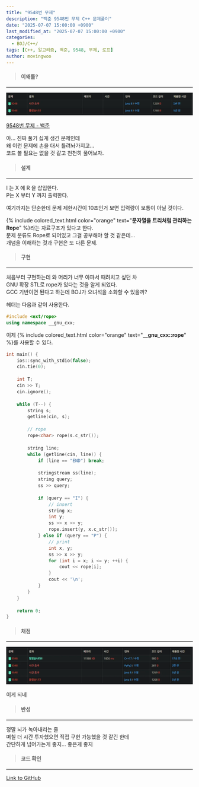 ```yaml
---
title: "9548번 무제"
description: "백준 9548번 무제 C++ 문제풀이"
date: "2025-07-07 15:00:00 +0900"
last_modified_at: "2025-07-07 15:00:00 +0900"
categories: 
  - BOJ/C++/
tags: [C++, 알고리즘, 백준, 9548, 무제, 로프]
author: movingwoo
---
```

> #### 이왜틀?  
---  
  
![img01](/assets/images/posts/BOJ/C++/2025-07-07-9548/img01.webp)  
  
[9548번 무제 - 백준](https://www.acmicpc.net/problem/9548)  
  
아... 진짜 풀기 싫게 생긴 문제인데  
왜 이런 문제에 손을 대서 틀려놔가지고...  
코드 볼 필요는 없을 것 같고 천천히 풀어보자.  
  
> #### 설계  
---  
  
I 는 X 에 R 을 삽입한다.  
P는 X 부터 Y 까지 출력한다.  
  
여기까지는 단순한데 문제 제한시간이 10초인거 보면 입력량이 보통이 아닐 것이다.  
  
{% include colored_text.html color="orange" text="**문자열을 트리처럼 관리하는 Rope**" %}라는 자료구조가 있다고 한다.  
문제 분류도 Rope로 되어있고 그걸 공부해야 할 것 같은데...  
개념을 이해하는 것과 구현은 또 다른 문제.  
  
> #### 구현  
---  
  
처음부터 구현하는데 와 머리가 너무 아파서 때려치고 싶던 차  
GNU 확장 STL로 rope가 있다는 것을 알게 되었다.  
GCC 기반이면 된다고 하는데 BOJ가 요녀석을 소화할 수 있을까?  
  
헤더는 다음과 같이 사용한다.  
  
```cpp
#include <ext/rope>
using namespace __gnu_cxx;
```
  
이제 {% include colored_text.html color="orange" text="**__gnu_cxx::rope**" %}를 사용할 수 있다.  
  
```cpp
int main() {
    ios::sync_with_stdio(false);
    cin.tie(0);

    int T;
    cin >> T;
    cin.ignore();

    while (T--) {
        string s;
        getline(cin, s);

        // rope
        rope<char> rope(s.c_str());

        string line;
        while (getline(cin, line)) {
            if (line == "END") break;

            stringstream ss(line);
            string query;
            ss >> query;

            if (query == "I") {
                // insert
                string x;
                int y;
                ss >> x >> y;
                rope.insert(y, x.c_str());
            } else if (query == "P") {
                // print
                int x, y;
                ss >> x >> y;
                for (int i = x; i <= y; ++i) {
                    cout << rope[i];
                }
                cout << '\n';
            }
        }
    }

    return 0;
}
```
  
> #### 채점  
---  
  
![img02](/assets/images/posts/BOJ/C++/2025-07-07-9548/img02.webp)  
  
이게 되네  
  
> #### 반성  
---  
  
정말 뇌가 녹아내리는 줄  
며칠 더 시간 투자했으면 직접 구현 가능했을 것 같긴 한데  
간단하게 넘어가는게 좋지... 좋은게 좋지  
  
> #### 코드 확인   
---  
  
[Link to GitHub](https://raw.githubusercontent.com/movingwoo/movingwoo-snippets/refs/heads/main/BOJ/C%2B%2B/2025-07-07-9548.cpp)  
